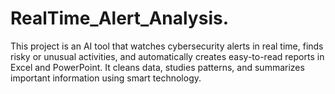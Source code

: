 # RealTime_Alert_Analysis.
This project is an AI tool that watches cybersecurity alerts in real time, finds risky or unusual activities, and automatically creates easy-to-read reports in Excel and PowerPoint. It cleans data, studies patterns, and summarizes important information using smart technology.
